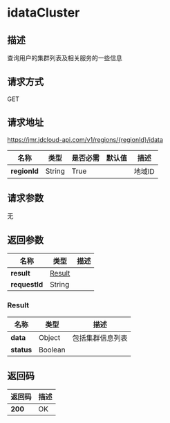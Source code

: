 # idataCluster


## 描述
查询用户的集群列表及相关服务的一些信息

## 请求方式
GET

## 请求地址
https://jmr.jdcloud-api.com/v1/regions/{regionId}/idata

|名称|类型|是否必需|默认值|描述|
|---|---|---|---|---|
|**regionId**|String|True| |地域ID|

## 请求参数
无


## 返回参数
|名称|类型|描述|
|---|---|---|
|**result**|[Result](#result)| |
|**requestId**|String| |

### <div id="Result">Result</div>
|名称|类型|描述|
|---|---|---|
|**data**|Object|包括集群信息列表|
|**status**|Boolean| |

## 返回码
|返回码|描述|
|---|---|
|**200**|OK|
